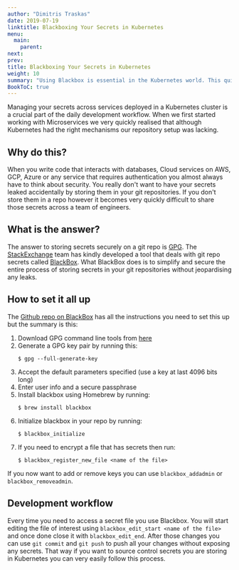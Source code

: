 ```yaml
---
author: "Dimitris Traskas"
date: 2019-07-19
linktitle: Blackboxing Your Secrets in Kubernetes
menu:
  main:
    parent: 
next: 
prev: 
title: Blackboxing Your Secrets in Kubernetes
weight: 10
summary: "Using Blackbox is essential in the Kubernetes world. This quick guide gives you an overview of the set up process."
BookToC: true
---
```


Managing your secrets across services deployed in a Kubernetes cluster is a crucial part of the daily development workflow. When we first started working with Microservices we very quickly realised that although Kubernetes had the right mechanisms our repository setup was lacking. 

## Why do this?

When you write code that interacts with databases, Cloud services on AWS, GCP, Azure or any service that requires authentication you almost always have to think about security. You really don't want to have your secrets leaked accidentally by storing them in your git repositories. If you don't store them in a repo however it becomes very quickly difficult to share those secrets across a team of engineers.

## What is the answer?

The answer to storing secrets securely on a git repo is [GPG](https://gnupg.org/). The [StackExchange](https://stackexchange.com) team has kindly developed a tool that deals with git repo secrets called [BlackBox](https://github.com/StackExchange/blackbox). What BlackBox does is to simplify and secure the entire process of storing secrets in your git repositories without jeopardising any leaks.


## How to set it all up

The [Github repo on BlackBox](https://github.com/StackExchange/blackbox) has all the instructions you need to set this up but the summary is this:

1. Download GPG command line tools from [here](https://www.gnupg.org/download/)
2. Generate a GPG key pair by running this:
    ```
    $ gpg --full-generate-key
    ```
3. Accept the default parameters specified (use a key at last 4096 bits long)
4. Enter user info and a secure passphrase
5. Install blackbox using Homebrew by running:
    ```
    $ brew install blackbox
    ```
6. Initialize blackbox in your repo by running:
    ```
    $ blackbox_initialize
    ```
7. If you need to encrypt a file that has secrets then run:
    ```
    $ blackbox_register_new_file <name of the file>
    ```

If you now want to add or remove keys you can use `blackbox_addadmin` or `blackbox_removeadmin`.

## Development workflow

Every time you need to access a secret file you use Blackbox. You will start editing the file of interest using `blackbox_edit_start <name of the file>` and once done close it with `blackbox_edit_end`. After those changes you can use `git commit` and `git push` to push all your changes without exposing any secrets. That way if you want to source control secrets you are storing in Kubernetes you can very easily follow this process.
